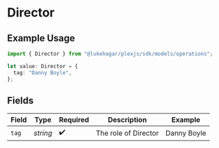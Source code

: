 # Director

## Example Usage

```typescript
import { Director } from "@lukehagar/plexjs/sdk/models/operations";

let value: Director = {
  tag: "Danny Boyle",
};
```

## Fields

| Field                | Type                 | Required             | Description          | Example              |
| -------------------- | -------------------- | -------------------- | -------------------- | -------------------- |
| `tag`                | *string*             | :heavy_check_mark:   | The role of Director | Danny Boyle          |